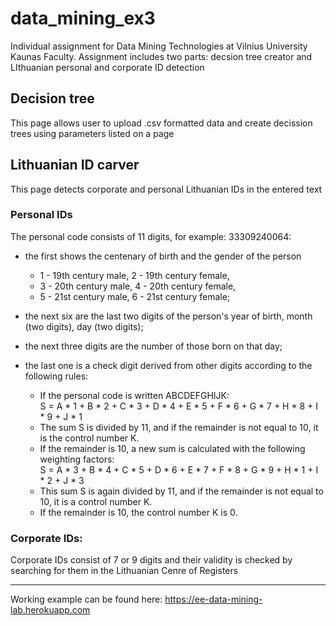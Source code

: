 # data_mining_ex3
Individual assignment for Data Mining Technologies at Vilnius University Kaunas Faculty. Assignment includes two parts: decsion tree creator and LIthuanian personal and corporate ID detection

## Decision tree
This page allows user to upload .csv formatted data and create decission trees using parameters listed on a page

## Lithuanian ID carver
This page detects corporate and personal Lithuanian IDs in the entered text
### Personal IDs
The personal code consists of 11 digits, for example: 33309240064:

* the first shows the centenary of birth and the gender of the person 
  + 1 - 19th century male, 2 - 19th century female, 
  + 3 - 20th century male, 4 - 20th century female, 
  + 5 - 21st century male, 6 - 21st century female;
* the next six are the last two digits of the person's year of birth, month (two digits), day (two digits);
* the next three digits are the number of those born on that day;
* the last one is a check digit derived from other digits according to the following rules:

  + If the personal code is written ABCDEFGHIJK:\
    S = A * 1 + B * 2 + C * 3 + D * 4 + E * 5 + F * 6 + G * 7 + H * 8 + I * 9 + J * 1
  + The sum S is divided by 11, and if the remainder is not equal to 10, it is the control number K. 
  + If the remainder is 10, a new sum is calculated with the following weighting factors:\
    S = A * 3 + B * 4 + C * 5 + D * 6 + E * 7 + F * 8 + G * 9 + H * 1 + I * 2 + J * 3
  + This sum S is again divided by 11, and if the remainder is not equal to 10, it is a control number K. 
  + If the remainder is 10, the control number K is 0.
### Corporate IDs:
Corporate IDs consist of 7 or 9 digits and their validity is checked by searching for them in the Lithuanian Cenre of Registers
***
Working example can be found here: <https://ee-data-mining-lab.herokuapp.com>
